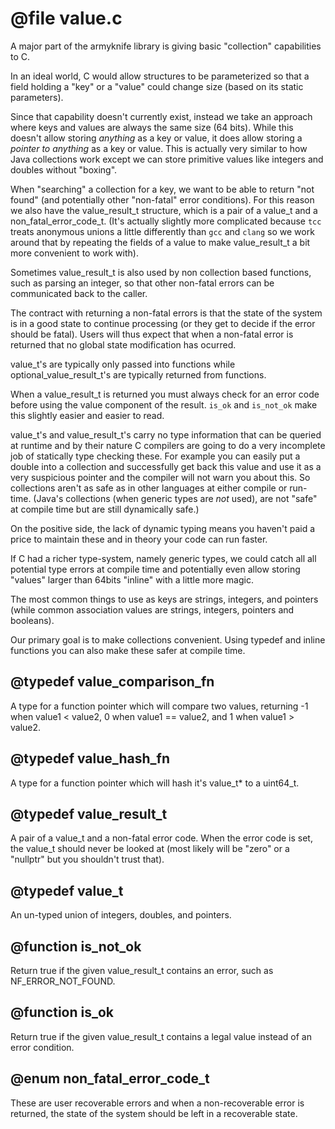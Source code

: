 # @file value.c

A major part of the armyknife library is giving basic "collection"
capabilities to C.

In an ideal world, C would allow structures to be parameterized so
that a field holding a "key" or a "value" could change size (based
on its static parameters).

Since that capability doesn't currently exist, instead we take an
approach where keys and values are always the same size (64
bits). While this doesn't allow storing *anything* as a key or
value, it does allow storing a *pointer to anything* as a key or
value. This is actually very similar to how Java collections work
except we can store primitive values like integers and doubles
without "boxing".

When "searching" a collection for a key, we want to be able to
return "not found" (and potentially other "non-fatal" error
conditions). For this reason we also have the value_result_t
structure, which is a pair of a value_t and a
non_fatal_error_code_t. (It's actually slightly more complicated
because `tcc` treats anonymous unions a little differently than
`gcc` and `clang` so we work around that by repeating the fields of
a value to make value_result_t a bit more convenient to work with).

Sometimes value_result_t is also used by non collection based
functions, such as parsing an integer, so that other non-fatal
errors can be communicated back to the caller.

The contract with returning a non-fatal errors is that the state of
the system is in a good state to continue processing (or they get
to decide if the error should be fatal). Users will thus expect
that when a non-fatal error is returned that no global state
modification has ocurred.

value_t's are typically only passed into functions while
optional_value_result_t's are typically returned from functions.

When a value_result_t is returned you must always check for an
error code before using the value component of the result. `is_ok`
and `is_not_ok` make this slightly easier and easier to read.

value_t's and value_result_t's carry no type information that can
be queried at runtime and by their nature C compilers are going to
do a very incomplete job of statically type checking these. For
example you can easily put a double into a collection and
successfully get back this value and use it as a very suspicious
pointer and the compiler will not warn you about this. So
collections aren't as safe as in other languages at either compile
or run-time. (Java's collections (when generic types are *not*
used), are not "safe" at compile time but are still dynamically
safe.)

On the positive side, the lack of dynamic typing means you haven't
paid a price to maintain these and in theory your code can run
faster.

If C had a richer type-system, namely generic types, we could catch
all all potential type errors at compile time and potentially even
allow storing "values" larger than 64bits "inline" with a little
more magic.

The most common things to use as keys are strings, integers, and
pointers (while common association values are strings, integers,
pointers and booleans).

Our primary goal is to make collections convenient. Using typedef
and inline functions you can also make these safer at compile time.
 
## @typedef value_comparison_fn

A type for a function pointer which will compare two values,
returning -1 when value1 < value2, 0 when value1 == value2, and 1
when value1 > value2.
 
## @typedef value_hash_fn

A type for a function pointer which will hash it's value_t* to a
uint64_t.
 
## @typedef value_result_t

A pair of a value_t and a non-fatal error code. When the error code
is set, the value_t should never be looked at (most likely will be
"zero" or a "nullptr" but you shouldn't trust that).
 
## @typedef value_t

An un-typed union of integers, doubles, and pointers.
 
## @function is_not_ok

Return true if the given value_result_t contains an error, such as
NF_ERROR_NOT_FOUND.
 
## @function is_ok

Return true if the given value_result_t contains a legal value
instead of an error condition.
 
## @enum non_fatal_error_code_t

These are user recoverable errors and when a non-recoverable error
is returned, the state of the system should be left in a
recoverable state.
 
